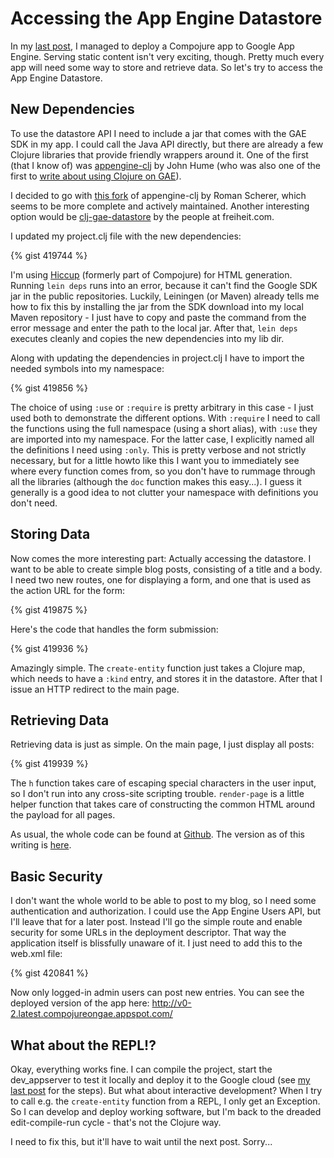 # Accessing the App Engine Datastore

In my [last post][0], I managed to deploy a Compojure app to Google
App Engine. Serving static content isn't very exciting, though. Pretty
much every app will need some way to store and retrieve data. So let's
try to access the App Engine Datastore.

<!--more-->

## New Dependencies

To use the datastore API I need to include a jar that comes with the
GAE SDK in my app. I could call the Java API directly, but there are
already a few Clojure libraries that provide friendly wrappers around
it. One of the first (that I know of) was [appengine-clj][1] by John
Hume (who was also one of the first to 
[write about using Clojure on GAE][2]).

I decided to go with [this fork][3] of appengine-clj by Roman Scherer,
which seems to be more complete and actively maintained.  Another
interesting option would be [clj-gae-datastore][4] by the people at
freiheit.com.

I updated my project.clj file with the new dependencies:

{% gist 419744 %}

I'm using [Hiccup][5] (formerly part of Compojure) for HTML
generation. Running `lein deps` runs into an error, because it can't
find the Google SDK jar in the public repositories. Luckily, Leiningen
(or Maven) already tells me how to fix this by installing the jar from
the SDK download into my local Maven repository - I just have to copy
and paste the command from the error message and enter the path to the
local jar. After that, `lein deps` executes cleanly and copies the new
dependencies into my lib dir.

Along with updating the dependencies in project.clj I have to import
the needed symbols into my namespace:

{% gist 419856 %}

The choice of using `:use` or `:require` is pretty arbitrary in this
case - I just used both to demonstrate the different options. With
`:require` I need to call the functions using the full namespace
(using a short alias), with `:use` they are imported into my
namespace. For the latter case, I explicitly named all the definitions
I need using `:only`. This is pretty verbose and not strictly
necessary, but for a little howto like this I want you to immediately
see where every function comes from, so you don't have to rummage
through all the libraries (although the `doc` function makes this
easy...). I guess it generally is a good idea to not clutter your
namespace with definitions you don't need.

## Storing Data

Now comes the more interesting part: Actually accessing the datastore.
I want to be able to create simple blog posts, consisting of a title
and a body. I need two new routes, one for displaying a form, and one
that is used as the action URL for the form:

{% gist 419875 %}

Here's the code that handles the form submission:

{% gist 419936 %}

Amazingly simple. The `create-entity` function just takes a Clojure
map, which needs to have a `:kind` entry, and stores it in the
datastore. After that I issue an HTTP redirect to the main page.

## Retrieving Data

Retrieving data is just as simple. On the main page, I just display all posts:

{% gist 419939 %}

The `h` function takes care of escaping special characters in the user
input, so I don't run into any cross-site scripting
trouble. `render-page` is a little helper function that takes care of
constructing the common HTML around the payload for all pages.

As usual, the whole code can be found at [Github][6]. The version as
of this writing is [here][7].

## Basic Security

I don't want the whole world to be able to post to my blog, so I need
some authentication and authorization. I could use the App Engine
Users API, but I'll leave that for a later post. Instead I'll go the
simple route and enable security for some URLs in the deployment
descriptor. That way the application itself is blissfully unaware of
it. I just need to add this to the web.xml file:

{% gist 420841 %}

Now only logged-in admin users can post new entries. You can see the
deployed version of the app here:
<http://v0-2.latest.compojureongae.appspot.com/>

## What about the REPL!?

Okay, everything works fine. I can compile the project, start the
dev_appserver to test it locally and deploy it to the Google cloud
(see [my last post][0] for the steps). But what about interactive
development? When I try to call e.g. the `create-entity` function from
a REPL, I only get an Exception. So I can develop and deploy working
software, but I'm back to the dreaded edit-compile-run cycle - that's
not the Clojure way.

I need to fix this, but it'll have to wait until the next post. Sorry...

[0]: /blog/2010/05/11/deploying-to-app-engine
[1]: http://github.com/duelinmarkers/appengine-clj
[2]: http://elhumidor.blogspot.com/2009/04/clojure-on-google-appengine.html
[3]: http://github.com/r0man/appengine-clj
[4]: http://github.com/smartrevolution/clj-gae-datastore
[5]: http://github.com/weavejester/hiccup
[6]: http://github.com/christianberg/compojureongae
[7]: http://github.com/christianberg/compojureongae/tree/v0.2.0
